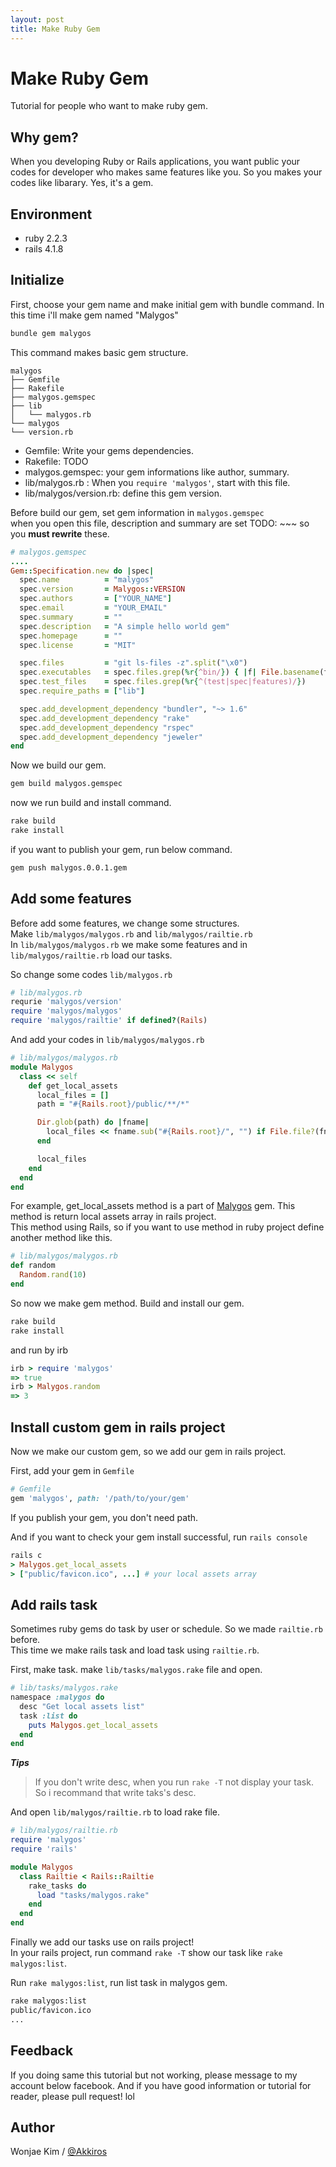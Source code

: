 ```yaml
---
layout: post
title: Make Ruby Gem
---
```


# Make Ruby Gem

Tutorial for people who want to make ruby gem.

## Why gem?

When you developing Ruby or Rails applications, you want public your codes for developer who makes same features like you. So you makes your codes like libarary. Yes, it's a gem.

## Environment

- ruby 2.2.3
- rails 4.1.8

## Initialize

First, choose your gem name and make initial gem with bundle command. In this time i'll make gem named "Malygos"

```ruby
bundle gem malygos
```

This command makes basic gem structure.

```
malygos
├── Gemfile
├── Rakefile
├── malygos.gemspec
├── lib
│   └── malygos.rb
└── malygos
└── version.rb
```

- Gemfile: Write your gems dependencies.
- Rakefile: TODO
- malygos.gemspec: your gem informations like author, summary.
- lib/malygos.rb : When you ``require 'malygos'``, start with this file.
- lib/malygos/version.rb: define this gem version.

Before build our gem, set gem information in ``malygos.gemspec``  
when you open this file, description and summary are set TODO: ~~~ so you **must rewrite** these.

```ruby
# malygos.gemspec
....
Gem::Specification.new do |spec|
  spec.name          = "malygos"
  spec.version       = Malygos::VERSION
  spec.authors       = ["YOUR_NAME"]
  spec.email         = "YOUR_EMAIL"
  spec.summary       = ""
  spec.description   = "A simple hello world gem"
  spec.homepage      = ""
  spec.license       = "MIT"

  spec.files         = "git ls-files -z".split("\x0")
  spec.executables   = spec.files.grep(%r{^bin/}) { |f| File.basename(f) }
  spec.test_files    = spec.files.grep(%r{^(test|spec|features)/})
  spec.require_paths = ["lib"]

  spec.add_development_dependency "bundler", "~> 1.6"
  spec.add_development_dependency "rake"
  spec.add_development_dependency "rspec"
  spec.add_development_dependency "jeweler"
end
```

Now we build our gem.

```sh
gem build malygos.gemspec
```

now we run build and install command.

```sh
rake build
rake install
```

if you want to publish your gem, run below command.

```sh
gem push malygos.0.0.1.gem
```

## Add some features

Before add some features, we change some structures.  
Make ``lib/malygos/malygos.rb`` and ``lib/malygos/railtie.rb``  
In ``lib/malygos/malygos.rb`` we make some features and in ``lib/malygos/railtie.rb`` load our tasks.

So change some codes ``lib/malygos.rb``

```ruby
# lib/malygos.rb
requrie 'malygos/version'
require 'malygos/malygos'
require 'malygos/railtie' if defined?(Rails)
```

And add your codes in ``lib/malygos/malygos.rb``

```ruby
# lib/malygos/malygos.rb
module Malygos
  class << self
    def get_local_assets
      local_files = []
      path = "#{Rails.root}/public/**/*"

      Dir.glob(path) do |fname|
        local_files << fname.sub("#{Rails.root}/", "") if File.file?(fname)
      end

      local_files
    end
  end
end
```

For example, get\_local\_assets method is a part of [Malygos] gem. This method is return local assets array in rails project.  
This method using Rails, so if you want to use method in ruby project define another method like this.

```ruby
# lib/malygos/malygos.rb
def random
  Random.rand(10)
end
```

So now we make gem method. Build and install our gem.

```sh
rake build
rake install
```

and run by irb

```ruby
irb > require 'malygos'
=> true
irb > Malygos.random
=> 3
```

## Install custom gem in rails project

Now we make our custom gem, so we add our gem in rails project.

First, add your gem in ``Gemfile``

```ruby
# Gemfile
gem 'malygos', path: '/path/to/your/gem'
```

If you publish your gem, you don't need path.

And if you want to check your gem install successful, run ``rails console``

```ruby
rails c
> Malygos.get_local_assets
> ["public/favicon.ico", ...] # your local assets array
```

## Add rails task

Sometimes ruby gems do task by user or schedule. So we made ``railtie.rb`` before.  
This time we make rails task and load task using ``railtie.rb``.

First, make task. make ``lib/tasks/malygos.rake`` file and open.

```ruby
# lib/tasks/malygos.rake
namespace :malygos do
  desc "Get local assets list"
  task :list do
    puts Malygos.get_local_assets
  end
end
```

***Tips***

> If you don't write desc, when you run ``rake -T`` not display your task. So i recommand that write taks's desc.

And open ``lib/malygos/railtie.rb`` to load rake file.

```ruby
# lib/malygos/railtie.rb
require 'malygos'
require 'rails'

module Malygos
  class Railtie < Rails::Railtie
    rake_tasks do
      load "tasks/malygos.rake"
    end
  end
end
```

Finally we add our tasks use on rails project!  
In your rails project, run command ``rake -T`` show our task like ``rake malygos:list``.

Run ``rake malygos:list``, run list task in malygos gem.

```sh
rake malygos:list
public/favicon.ico
...
```

## Feedback

If you doing same this tutorial but not working, please message to my account below facebook. And if you have good information or tutorial for reader, please pull request! lol

## Author

Wonjae Kim / [@Akkiros][Facebook]

[Malygos]: https://github.com/Akkiros/Malygos
[Facebook]: https://www.facebook.com/akkiros
